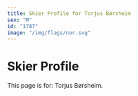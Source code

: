 ```yaml
---
title: Skier Profile for Torjus Børsheim
sex: "M"
id: "1787"
image: "/img/flags/nor.svg" 
---
```


# Skier Profile

This page is for: Torjus Børsheim.
    
